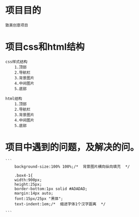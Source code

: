 

# 项目目的
	致美创意项目

# 项目css和html结构
	css样式结构
		1.顶部
		2.导航栏
		3.背景图片
		4.中间图片
		5.底部
	
	html结构
		1.顶部
		2.导航栏
		3.背景图片
		4.中间图片
		5.底部
# 项目中遇到的问题，及解决的问。
	```
		background-size:100% 100%;/*  背景图片横向纵向填充  */

		.box4-1{
		width:900px;
		height:25px;
		border-bottom:1px solid #ADADAD;
		margin:14px auto;
		font:15px/25px "黑体";
		text-indent:1em;/*  缩进字体1个汉字距离  */
	
	```
